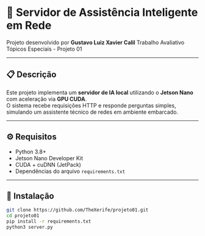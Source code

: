 # 🧠 Servidor de Assistência Inteligente em Rede
Projeto desenvolvido por **Gustavo Luiz Xavier Calil**
Trabalho Avaliativo Tópicos Especiais - Projeto 01


---

## 📋 Descrição
Este projeto implementa um **servidor de IA local** utilizando o **Jetson Nano** com aceleração via **GPU CUDA**.  
O sistema recebe requisições HTTP e responde perguntas simples, simulando um assistente técnico de redes em ambiente embarcado.

---

## ⚙️ Requisitos
- Python 3.8+
- Jetson Nano Developer Kit
- CUDA + cuDNN (JetPack)
- Dependências do arquivo `requirements.txt`

---

## 🚀 Instalação
```bash
git clone https://github.com/TheXerife/projeto01.git
cd projeto01
pip install -r requirements.txt
python3 server.py

